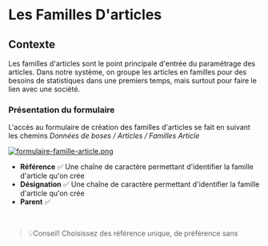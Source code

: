 # Les Familles D'articles

## Contexte

Les familles d'articles sont le point principale d'entrée du paramétrage des articles.
Dans notre système, on groupe les articles en familles pour des besoins de statistiques dans une premiers temps, mais surtout pour faire le lien avec une société.

### Présentation du formulaire

L'accès au formulaire de création des familles d'articles se fait en suivant les chemins 
<span>_Données de boses / Articles / Familles Article_</span>


[![formulaire-famille-article.png](https://i.postimg.cc/hPg7dSK3/formulaire-famille-article.png)](https://postimg.cc/fk2L4Qtx)

- **Référence** ✅
Une chaîne de caractère permettant d'identifier la famille d'article qu'on crée
- **Désignation** ✅
Une chaîne de caractère permettant d'identifier la famille d'article qu'on crée
- **Parent** ✅

<br />

>💡Conseil!
> Choisissez des référence unique, de préférence sans
